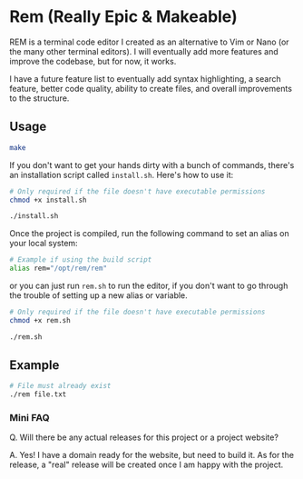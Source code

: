 # Rem (Really Epic & Makeable) 

REM is a terminal code editor I created as an alternative to Vim or Nano (or the many other terminal editors). I will eventually add more features and improve the codebase, but for now, it works.

I have a future feature list to eventually add syntax highlighting, a search feature, better code quality, ability to create files, and overall improvements to the structure.

## Usage

```bash
make
```

If you don't want to get your hands dirty with a bunch of commands, there's an installation script called `install.sh`. Here's how to use it:
```bash
# Only required if the file doesn't have executable permissions
chmod +x install.sh

./install.sh
```

Once the project is compiled, run the following command to set an alias on your local system:
```bash
# Example if using the build script
alias rem="/opt/rem/rem"
```
or you can just run `rem.sh` to run the editor, if you don't want to go through the trouble of setting up a new alias or variable.
```bash
# Only required if the file doesn't have executable permissions
chmod +x rem.sh

./rem.sh
```

## Example
```bash
# File must already exist
./rem file.txt
```

### Mini FAQ
Q. Will there be any actual releases for this project or a project website?

A. Yes! I have a domain ready for the website, but need to build it. As for the release, a "real" release will be created once I am happy with the project.